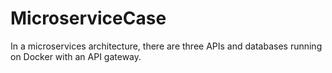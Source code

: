 # MicroserviceCase

In a microservices architecture, there are three APIs and databases running on Docker with an API gateway.
